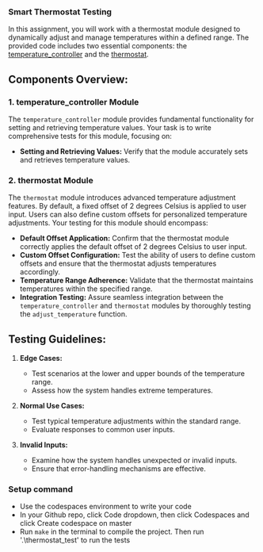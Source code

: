### Smart Thermostat Testing

In this assignment, you will work with a thermostat module designed to dynamically adjust and manage temperatures within a defined range. The provided code includes two essential components: the [temperature_controller](src/temperature_controller.c) and the [thermostat](src/thermostat.c).

## Components Overview:

### 1. temperature_controller Module
The `temperature_controller` module provides fundamental functionality for setting and retrieving temperature values. Your task is to write comprehensive tests for this module, focusing on:

- **Setting and Retrieving Values:** Verify that the module accurately sets and retrieves temperature values.

### 2. thermostat Module
The `thermostat` module introduces advanced temperature adjustment features. By default, a fixed offset of 2 degrees Celsius is applied to user input. Users can also define custom offsets for personalized temperature adjustments. Your testing for this module should encompass:

- **Default Offset Application:** Confirm that the thermostat module correctly applies the default offset of 2 degrees Celsius to user input.
- **Custom Offset Configuration:** Test the ability of users to define custom offsets and ensure that the thermostat adjusts temperatures accordingly.
- **Temperature Range Adherence:** Validate that the thermostat maintains temperatures within the specified range.
- **Integration Testing:** Assure seamless integration between the `temperature_controller` and `thermostat` modules by thoroughly testing the `adjust_temperature` function.

## Testing Guidelines:

1. **Edge Cases:**
   - Test scenarios at the lower and upper bounds of the temperature range.
   - Assess how the system handles extreme temperatures.

2. **Normal Use Cases:**
   - Test typical temperature adjustments within the standard range.
   - Evaluate responses to common user inputs.

3. **Invalid Inputs:**
   - Examine how the system handles unexpected or invalid inputs.
   - Ensure that error-handling mechanisms are effective.

### Setup command
* Use the codespaces environment to write your code
* In your Github repo, click Code dropdown, then click Codespaces and click Create codespace on master 
* Run `make` in the terminal to compile the project. Then run '.\thermostat_test' to run the tests


